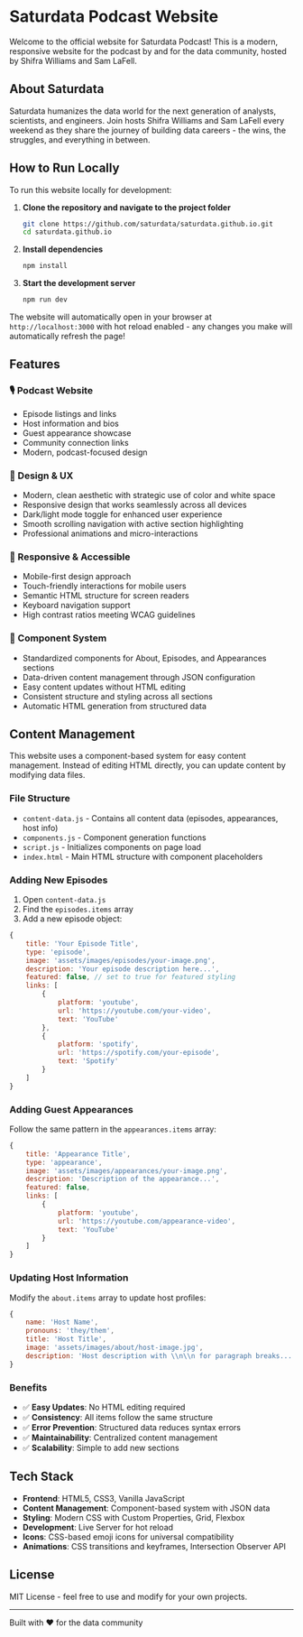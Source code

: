 # Saturdata Podcast Website

Welcome to the official website for Saturdata Podcast! This is a modern, responsive website for the podcast by and for the data community, hosted by Shifra Williams and Sam LaFell.

## About Saturdata

Saturdata humanizes the data world for the next generation of analysts, scientists, and engineers. Join hosts Shifra Williams and Sam LaFell every weekend as they share the journey of building data careers - the wins, the struggles, and everything in between.

## How to Run Locally

To run this website locally for development:

1. **Clone the repository and navigate to the project folder**
   ```bash
   git clone https://github.com/saturdata/saturdata.github.io.git
   cd saturdata.github.io
   ```

2. **Install dependencies**
   ```bash
   npm install
   ```

3. **Start the development server**
   ```bash
   npm run dev
   ```

The website will automatically open in your browser at `http://localhost:3000` with hot reload enabled - any changes you make will automatically refresh the page!

## Features

### 🎙️ Podcast Website
- Episode listings and links
- Host information and bios
- Guest appearance showcase
- Community connection links
- Modern, podcast-focused design

### 🎨 Design & UX
- Modern, clean aesthetic with strategic use of color and white space
- Responsive design that works seamlessly across all devices
- Dark/light mode toggle for enhanced user experience
- Smooth scrolling navigation with active section highlighting
- Professional animations and micro-interactions

### 📱 Responsive & Accessible
- Mobile-first design approach
- Touch-friendly interactions for mobile users
- Semantic HTML structure for screen readers
- Keyboard navigation support
- High contrast ratios meeting WCAG guidelines

### 🔧 Component System
- Standardized components for About, Episodes, and Appearances sections
- Data-driven content management through JSON configuration
- Easy content updates without HTML editing
- Consistent structure and styling across all sections
- Automatic HTML generation from structured data

## Content Management

This website uses a component-based system for easy content management. Instead of editing HTML directly, you can update content by modifying data files.

### File Structure

- `content-data.js` - Contains all content data (episodes, appearances, host info)
- `components.js` - Component generation functions
- `script.js` - Initializes components on page load
- `index.html` - Main HTML structure with component placeholders

### Adding New Episodes

1. Open `content-data.js`
2. Find the `episodes.items` array
3. Add a new episode object:

```javascript
{
    title: 'Your Episode Title',
    type: 'episode',
    image: 'assets/images/episodes/your-image.png',
    description: 'Your episode description here...',
    featured: false, // set to true for featured styling
    links: [
        {
            platform: 'youtube',
            url: 'https://youtube.com/your-video',
            text: 'YouTube'
        },
        {
            platform: 'spotify',
            url: 'https://spotify.com/your-episode',
            text: 'Spotify'
        }
    ]
}
```

### Adding Guest Appearances

Follow the same pattern in the `appearances.items` array:

```javascript
{
    title: 'Appearance Title',
    type: 'appearance',
    image: 'assets/images/appearances/your-image.png',
    description: 'Description of the appearance...',
    featured: false,
    links: [
        {
            platform: 'youtube',
            url: 'https://youtube.com/appearance-video',
            text: 'YouTube'
        }
    ]
}
```

### Updating Host Information

Modify the `about.items` array to update host profiles:

```javascript
{
    name: 'Host Name',
    pronouns: 'they/them',
    title: 'Host Title',
    image: 'assets/images/about/host-image.jpg',
    description: 'Host description with \\n\\n for paragraph breaks...'
}
```

### Benefits

- ✅ **Easy Updates**: No HTML editing required
- ✅ **Consistency**: All items follow the same structure
- ✅ **Error Prevention**: Structured data reduces syntax errors
- ✅ **Maintainability**: Centralized content management
- ✅ **Scalability**: Simple to add new sections

## Tech Stack

- **Frontend**: HTML5, CSS3, Vanilla JavaScript
- **Content Management**: Component-based system with JSON data
- **Styling**: Modern CSS with Custom Properties, Grid, Flexbox
- **Development**: Live Server for hot reload
- **Icons**: CSS-based emoji icons for universal compatibility
- **Animations**: CSS transitions and keyframes, Intersection Observer API

## License

MIT License - feel free to use and modify for your own projects.

---

Built with ❤️ for the data community

